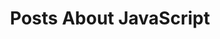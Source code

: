 ---
layout: category
title: Posts About JavaScript
category: javascript
permalink: /categories/javascript/
breadcrumb: JavaScript
---